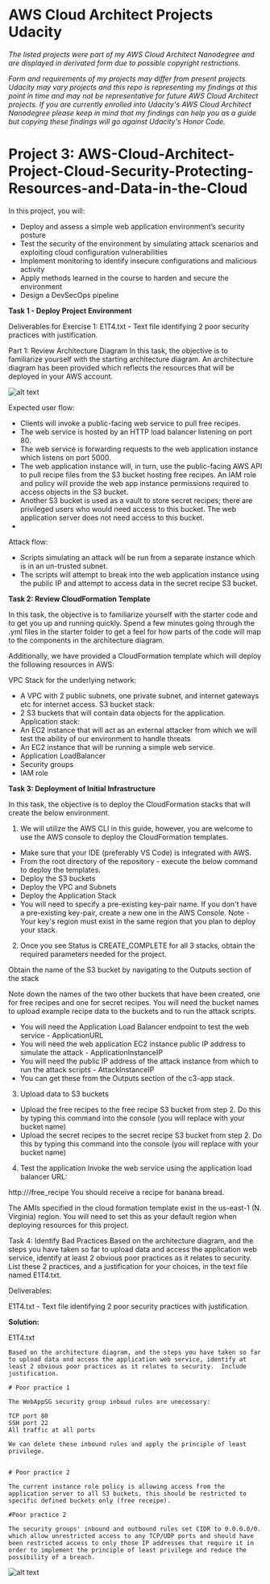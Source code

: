 # AWS Cloud Architect Projects Udacity

*The listed projects were part of my AWS Cloud Architect Nanodegree and are displayed in derivated form due to possible copyright restrictions.*

*Form and requirements of my projects may differ from present projects. Udacity may vary projects and this repo is representing my findings at this point in time and may not be representative for future  AWS Cloud Architect projects. If you are currently enrolled into Udacity's AWS Cloud Architect Nanodegree please keep in mind that my findings can help you as a guide but copying these findings will go against Udacity's Honor Code.*

# Project 3: AWS-Cloud-Architect-Project-Cloud-Security-Protecting-Resources-and-Data-in-the-Cloud

In this project, you will:

- Deploy and assess a simple web application environment’s security posture
- Test the security of the environment by simulating attack scenarios and exploiting cloud configuration vulnerabilities
- Implement monitoring to identify insecure configurations and malicious activity
- Apply methods learned in the course to harden and secure the environment
- Design a DevSecOps pipeline

**Task 1 - Deploy Project Environment**

Deliverables for Exercise 1: E1T4.txt - Text file identifying 2 poor security practices with justification.

Part 1: Review Architecture Diagram
In this task, the objective is to familiarize yourself with the starting architecture diagram. An architecture diagram has been provided which reflects the resources that will be deployed in your AWS account.

![alt text](https://github.com/mikethwolff/AWS-Cloud-Architect-Project-Cloud-Security-Protecting-Resources-and-Data-in-the-Cloud/blob/main/Cloud%20Security%20-%20Protecting%20Resources%20and%20Data%20in%20the%20Cloud/AWS-WebServiceDiagram-v1-insecure.png)

Expected user flow:
- Clients will invoke a public-facing web service to pull free recipes.
- The web service is hosted by an HTTP load balancer listening on port 80.
- The web service is forwarding requests to the web application instance which listens on port 5000.
- The web application instance will, in turn, use the public-facing AWS API to pull recipe files from the S3 bucket hosting free recipes. An IAM role and policy will provide the web app instance permissions required to access objects in the S3 bucket.
- Another S3 bucket is used as a vault to store secret recipes; there are privileged users who would need access to this bucket. The web application server does not need access to this bucket.
- 
Attack flow:
- Scripts simulating an attack will be run from a separate instance which is in an un-trusted subnet.
- The scripts will attempt to break into the web application instance using the public IP and attempt to access data in the secret recipe S3 bucket.

**Task 2: Review CloudFormation Template**

In this task, the objective is to familiarize yourself with the starter code and to get you up and running quickly. Spend a few minutes going through the .yml files in the starter folder to get a feel for how parts of the code will map to the components in the architecture diagram.

Additionally, we have provided a CloudFormation template which will deploy the following resources in AWS:

VPC Stack for the underlying network:
- A VPC with 2 public subnets, one private subnet, and internet gateways etc for internet access.
S3 bucket stack:
- 2 S3 buckets that will contain data objects for the application.
Application stack:
- An EC2 instance that will act as an external attacker from which we will test the ability of our environment to handle threats
- An EC2 instance that will be running a simple web service.
- Application LoadBalancer
- Security groups
- IAM role

**Task 3: Deployment of Initial Infrastructure**

In this task, the objective is to deploy the CloudFormation stacks that will create the below environment.

1. We will utilize the AWS CLI in this guide, however, you are welcome to use the AWS console to deploy the CloudFormation templates.

- Make sure that your IDE (preferably VS Code) is integrated with AWS.
- From the root directory of the repository - execute the below command to deploy the templates.
- Deploy the S3 buckets
- Deploy the VPC and Subnets
- Deploy the Application Stack
- You will need to specify a pre-existing key-pair name. If you don't have a pre-existing key-pair, create a new one in the AWS Console. Note - Your key's region must exist in the same region that you plan to deploy your stack.

2. Once you see Status is CREATE_COMPLETE for all 3 stacks, obtain the required parameters needed for the project.

Obtain the name of the S3 bucket by navigating to the Outputs section of the stack

Note down the names of the two other buckets that have been created, one for free recipes and one for secret recipes. You will need the bucket names to upload example recipe data to the buckets and to run the attack scripts.

- You will need the Application Load Balancer endpoint to test the web service - ApplicationURL
- You will need the web application EC2 instance public IP address to simulate the attack - ApplicationInstanceIP
- You will need the public IP address of the attack instance from which to run the attack scripts - AttackInstanceIP
- You can get these from the Outputs section of the c3-app stack.

3. Upload data to S3 buckets
- Upload the free recipes to the free recipe S3 bucket from step 2. Do this by typing this command into the console (you will replace <BucketNameRecipesFree> with your bucket name)
- Upload the secret recipes to the secret recipe S3 bucket from step 2. Do this by typing this command into the console (you will replace <BucketNameRecipesSecret> with your bucket name)

4. Test the application
Invoke the web service using the application load balancer URL:

http://<ApplicationURL>/free_recipe
You should receive a recipe for banana bread.

The AMIs specified in the cloud formation template exist in the us-east-1 (N. Virginia) region. You will need to set this as your default region when deploying resources for this project.

Task 4: Identify Bad Practices
Based on the architecture diagram, and the steps you have taken so far to upload data and access the application web service, identify at least 2 obvious poor practices as it relates to security. List these 2 practices, and a justification for your choices, in the text file named E1T4.txt.

Deliverables:

E1T4.txt - Text file identifying 2 poor security practices with justification.

**Solution:**
  
E1T4.txt
```
Based on the architecture diagram, and the steps you have taken so far to upload data and access the application web service, identify at least 2 obvious poor practices as it relates to security.  Include justification.

# Poor practice 1

The WebAppSG security group inboud rules are unecessary:

TCP port 80
SSH port 22
All traffic at all ports

We can delete these inbound rules and apply the principle of least privilege. 


# Poor practice 2

The current instance role policy is allowing access from the application server to all S3 buckets, this should be restricted to specific defined buckets only (free receipe).

#Poor practice 2

The security groups' inbound and outbound rules set CIDR to 0.0.0.0/0. which allow unrestricted access to any TCP/UDP ports and should have been restricted access to only those IP addresses that require it in order to implement the principle of least privilege and reduce the possibility of a breach.

```

![alt text](https://github.com/mikethwolff/AWS-Cloud-Architect-Project-Design-Provision-and-Monitor-AWS-Infrastructure-at-Scale/blob/main/Design%2C%20Provision%20and%20Monito%20AWS%20Infrastructure%20at%20Scale/Udacity_Diagram_1.jpg)
